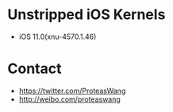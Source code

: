 # Unstripped iOS Kernels
* iOS 11.0(xnu-4570.1.46)

# Contact
* https://twitter.com/ProteasWang
* http://weibo.com/proteaswang
